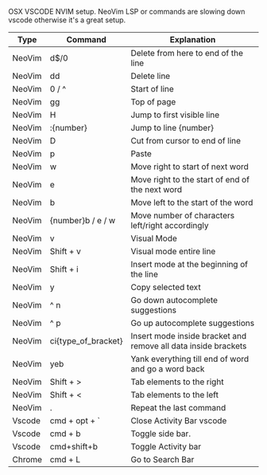 OSX VSCODE NVIM setup.
NeoVim LSP or commands are slowing down vscode otherwise it's a great setup.

| Type | Command | Explanation |
| ---- | ---- | ---- |
| NeoVim | d$/0 | Delete from here to end of the line |
| NeoVim | dd | Delete line |
| NeoVim | 0 / ^ | Start of line |
| NeoVim | gg | Top of page |
| NeoVim | H | Jump to first visible line |
| NeoVim | :{number} | Jump to line {number} |
| NeoVim | D | Cut from cursor to end of line |
| NeoVim | p | Paste |
| NeoVim | w | Move right to start of next word |
| NeoVim | e | Move right to the start of end of the next word |
| NeoVim | b | Move left to the start of the word |
| NeoVim | {number}b / e / w | Move number of characters left/right accordingly |
| NeoVim | v | Visual Mode |
| NeoVim | Shift + v | Visual mode entire line |
| NeoVim | Shift + i | Insert mode at the beginning of the line |
| NeoVim | y | Copy selected text |
| NeoVim | ^ n | Go down autocomplete suggestions |
| NeoVim | ^ p | Go up autocomplete suggestions |
| NeoVim | ci{type_of_bracket} | Insert mode inside bracket and remove all data inside brackets |
| NeoVim | yeb | Yank everything till end of word and go a word back |
| NeoVim | Shift + > | Tab elements to the right |
| NeoVim | Shift + < | Tab elements to the left |
| NeoVim | . | Repeat the last command |
| Vscode | cmd + opt + ` | Close Activity Bar vscode |
| Vscode | cmd + b | Toggle side bar. |
| Vscode | cmd+shift+b | Toggle Activity bar |
| Chrome | cmd + L | Go to Search Bar |

